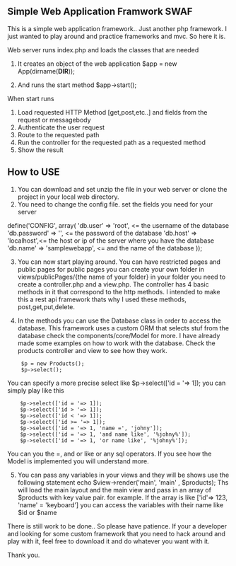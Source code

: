 Simple Web Application Framwork SWAF  
----------------------------------------------------------------  
This is a simple web application framework.. Just another php framework.
I just wanted to play around and practice frameworks and mvc. So here it is. 

Web server runs index.php and loads the classes that are needed 


1. It creates an object of the web application
	$app = new App(dirname(__DIR__));

2. And runs the start method
	$app->start();

When start runs

1. Load requested HTTP Method [get,post,etc..] and fields from the request or messagebody
2. Authenticate the user request
3. Route to the requested path
4. Run the controller for the requested path as a requested method
5. Show the result

How to USE
----------------------------------------------------------------
1. You can download and set unzip the file in your web server or clone the project in your local web directory.
2. You need to change the config file. set the fields you need for your server

define('CONFIG', array(
    'db.user' => 'root',  <= the username of the database
    'db.password' => '',  <= the password of the database
    'db.host' => 'localhost',<= the host or ip of the server where you have the database 
    'db.name' => 'samplewebapp', <= and the name of the database
));

3. You can now start playing around. You can have restricted pages and public pages
for public pages you can create your own folder in views/publicPages/{the name of your folder}
in your folder you need to create a controller.php and a view.php. The controller has 4 basic methods in it that correspond to the http methods. I intended to make this a rest api framework thats why I used these methods, post,get,put,delete. 

4. In the methods you can use the Database class in order to access the database. This framework uses a custom ORM that selects stuf from the database check the components/core/Model for more. I have already made some examples on how to work with the database. Check the products controller and view to see how they work. 
   	
        $p = new Products();
        $p->select();

You can specify a more precise select like $p->select(['id = '=> 1]); you can simply play like this

		$p->select(['id = '=> 1]);  
		$p->select(['id > '=> 1]);  
		$p->select(['id < '=> 1]);  
		$p->select(['id >= '=> 1]);  
		$p->select(['id = '=> 1, 'name =', 'johny']);  
		$p->select(['id = '=> 1, 'and name like', '%johny%']);  
		$p->select(['id = '=> 1, 'or name like', '%johny%']);  

You can you the =, and or like or any sql operators. If you see how the Model is implemented you will understand more. 

5. You can pass any variables in your views and they will be shows
use the following statement echo $view->render('main', 'main' , $products);
Ths will load the main layout and the main view and pass in an array of $products with key value pair. 
for example. If the array is like ['id'=> 123, 'name' = 'keyboard'] you can access the variables with their name like $id or $name

There is still work to be done.. So please have patience. 
If your a developer and looking for some custom framework that you need to hack around and play with it, feel free to download it and do whatever you want with it. 

Thank you.





